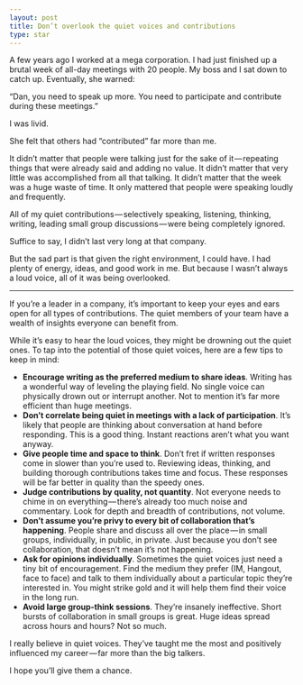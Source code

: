 ```yaml
---
layout: post
title: Don’t overlook the quiet voices and contributions
type: star
---
```


A few years ago I worked at a mega corporation. I had just finished up a brutal week of all-day meetings with 20 people. My boss and I sat down to catch up. Eventually, she warned:

“Dan, you need to speak up more. You need to participate and contribute during these meetings.”

I was livid.

She felt that others had “contributed” far more than me.

It didn’t matter that people were talking just for the sake of it — repeating things that were already said and adding no value. It didn’t matter that very little was accomplished from all that talking. It didn’t matter that the week was a huge waste of time. It only mattered that people were speaking loudly and frequently.

All of my quiet contributions — selectively speaking, listening, thinking, writing, leading small group discussions — were being completely ignored.

Suffice to say, I didn’t last very long at that company.

But the sad part is that given the right environment, I could have. I had plenty of energy, ideas, and good work in me. But because I wasn’t always a loud voice, all of it was being overlooked.

---

If you’re a leader in a company, it’s important to keep your eyes and ears open for all types of contributions. The quiet members of your team have a wealth of insights everyone can benefit from.

While it’s easy to hear the loud voices, they might be drowning out the quiet ones. To tap into the potential of those quiet voices, here are a few tips to keep in mind:

* **Encourage writing as the preferred medium to share ideas**. Writing has a wonderful way of leveling the playing field. No single voice can physically drown out or interrupt another. Not to mention it’s far more efficient than huge meetings.
* **Don’t correlate being quiet in meetings with a lack of participation**. It’s likely that people are thinking about conversation at hand before responding. This is a good thing. Instant reactions aren’t what you want anyway.
* **Give people time and space to think**. Don’t fret if written responses come in slower than you’re used to. Reviewing ideas, thinking, and building thorough contributions takes time and focus. These responses will be far better in quality than the speedy ones.
* **Judge contributions by quality, not quantity**. Not everyone needs to chime in on everything — there’s already too much noise and commentary. Look for depth and breadth of contributions, not volume.
* **Don’t assume you’re privy to every bit of collaboration that’s happening**. People share and discuss all over the place — in small groups, individually, in public, in private. Just because you don’t see collaboration, that doesn’t mean it’s not happening.
* **Ask for opinions individually**. Sometimes the quiet voices just need a tiny bit of encouragement. Find the medium they prefer (IM, Hangout, face to face) and talk to them individually about a particular topic they’re interested in. You might strike gold and it will help them find their voice in the long run.
* **Avoid large group-think sessions**. They’re insanely ineffective. Short bursts of collaboration in small groups is great. Huge ideas spread across hours and hours? Not so much.

I really believe in quiet voices. They’ve taught me the most and positively influenced my career — far more than the big talkers.

I hope you’ll give them a chance.
